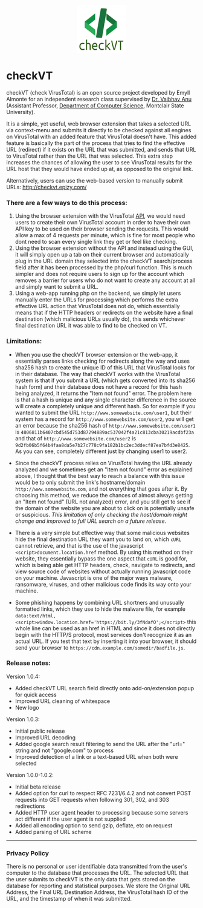 <p align="center">
  <img src="https://raw.githubusercontent.com/ealmonte32/checkVT/master/checkVT_logo_icons/checkvt_icon-128x128.png">
</p>

# checkVT
checkVT (check VirusTotal) is an open source project developed by Emyll Almonte for an independent research class supervised by [Dr. Vaibhav Anu](http://vaibhavanu.com/) (Assistant Professor, [Department of Computer Science](https://www.montclair.edu/computer-science/), Montclair State University).



It is a simple, yet useful, web browser extension that takes a selected URL via context-menu and submits it directly to be checked against all engines on VirusTotal with an added feature that VirusTotal doesn't have. This added feature is basically the part of the process that tries to find the effective URL (redirect) if it exists on the URL that was submitted, and sends that URL to VirusTotal rather than the URL that was selected. This extra step increases the chances of allowing the user to see VirusTotal results for the URL host that they would have ended up at, as opposed to the original link.

Alternatively, users can use the web-based version to manually submit URLs: http://checkvt.epizy.com/

### There are a few ways to do this process:
1. Using the browser extension with the VirusTotal [API](https://developers.virustotal.com/reference), we would need users to create their own VirusTotal account in order to have their own API key to be used on their browser sending the requests. This would allow a max of 4 requests per minute, which is fine for most people who dont need to scan every single link they get or feel like checking.
2. Using the browser extension without the API and instead using the GUI, it will simply open up a tab on their current browser and automatically plug in the URL domain they selected into the checkVT search/process field after it has been processed by the php/curl function. This is much simpler and does not require users to sign up for the account which removes a barrier for users who do not want to create any account at all and simply want to submit a URL.
3. Using a web-app running php on the backend, we simply let users manually enter the URLs for processing which performs the extra effective URL action that VirusTotal does not do, which essentially means that if the HTTP headers or redirects on the website have a final destination (which malicious URLs usually do), this sends whichever final destination URL it was able to find to be checked on VT.



### Limitations:
- When you use the checkVT browser extension or the web-app, it essentially parses links checking for redirects along the way and uses sha256 hash to create the unique ID of this URL that VirusTotal looks for in their database. The way that checkVT works with the VirusTotal system is that if you submit a URL (which gets converted into its sha256 hash form) and their database does not have a record for this hash being analyzed, it returns the "Item not found" error. The problem here is that a hash is unique and any single character difference in the source will create a completely unique and different hash. So for example if you wanted to submit the URL `http://www.somewebsite.com/user1`, but their system has a record for `http://www.somewebsite.com/user2`, you will get an error because the sha256 hash of `http://www.somewebsite.com/user1` is `4806811b6407cbd545d753d87294889ac537042f4a21c813cba30219acdbf23a` and that of `http://www.somewebsite.com/user2` is `9d2fb06b5f64b4faa8da5e7b27c778c9fa182b1bc2ec3ddecf87ea7bfd3e8425`. As you can see, completely different just by changing user1 to user2.

- Since the checkVT process relies on VirusTotal having the URL already analyzed and we sometimes get an "Item not found" error as explained above, I thought that the best way to reach a balance with this issue would be to only submit the link's hostname/domain `http://www.somewebsite.com`, and not everything that goes after it. By choosing this method, we reduce the chances of almost always getting an "Item not found" (URL not analyzed) error, and you still get to see if the domain of the website you are about to click on is potentially unsafe or suspicious. *This limitation of only checking the host/domain might change and improved to full URL search on a future release*.

- There is a very simple but effective way that some malicious websites hide the final destination URL they want you to land on, which `cURL` cannot retrieve, and that is the use of the javascript `<script>document.location.href` method. By using this method on their website, they essentially bypass the one aspect that `cURL` is good for, which is being able get HTTP headers, check, navigate to redirects, and view source code of websites without actually running javascript code on your machine. Javascript is one of the major ways malware, ransomware, viruses, and other malicious code finds its way onto your machine.

- Some phishing happens by combining URL shortners and unusually formatted links, which they use to hide the malware file, for example `data:text/html,<script>window.location.href='https://bit.ly/3fNdafO';</script>` this whole line can be used as an href in HTML and since it does not directly begin with the HTTP/S protocol, most services don't recognize it as an actual URL. If you test that text by inserting it into your browser, it should send your browser to `https://cdn.example.com/somedir/badfile.js`.


### Release notes:
Version 1.0.4:
- Added checkVT URL search field directly onto add-on/extension popup for quick access
- Improved URL cleaning of whitespace
- New logo


Version 1.0.3:
- Initial public release
- Improved URL decoding
- Added google search result filtering to send the URL after the "url=" string and not "google.com" to process
- Improved detection of a link or a text-based URL when both were selected



Version 1.0.0-1.0.2:
- Initial beta release
- Added option for curl to respect RFC 7231/6.4.2 and not convert POST requests into GET requests when following 301, 302, and 303 redirections
- Added HTTP user agent header to processing because some servers act different if the user agent is not supplied
- Added all encoding option to send gzip, deflate, etc on request
- Added parsing of URL scheme

___

### Privacy Policy

There is no personal or user identifiable data transmitted from the user's computer to the database that processes the URL. The selected URL that the user submits to checkVT is the only data that gets stored on the database for reporting and statistical purposes. We store the Original URL Address, the Final URL Destination Address, the VirusTotal hash ID of the URL, and the timestamp of when it was submitted.

